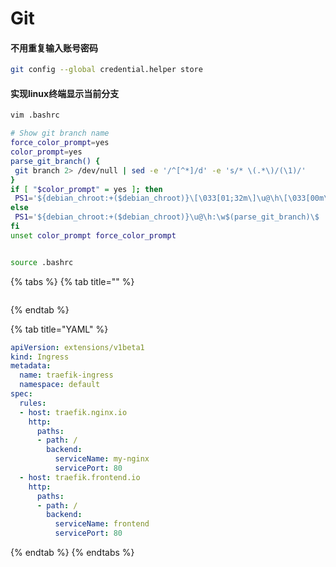 # Git

#### 不用重复输入账号密码

```bash
git config --global credential.helper store
```

#### 实现linux终端显示当前分支

```bash
vim .bashrc

# Show git branch name
force_color_prompt=yes
color_prompt=yes
parse_git_branch() {
 git branch 2> /dev/null | sed -e '/^[^*]/d' -e 's/* \(.*\)/(\1)/'
}
if [ "$color_prompt" = yes ]; then
 PS1='${debian_chroot:+($debian_chroot)}\[\033[01;32m\]\u@\h\[\033[00m\]:\[\033[01;34m\]\w\[\033[01;31m\]$(parse_git_branch)\[\033[00m\]\$ '
else
 PS1='${debian_chroot:+($debian_chroot)}\u@\h:\w$(parse_git_branch)\$ '
fi
unset color_prompt force_color_prompt


source .bashrc
```

{% tabs %}
{% tab title="" %}
```

```
{% endtab %}

{% tab title="YAML" %}
```yaml
apiVersion: extensions/v1beta1
kind: Ingress
metadata:
  name: traefik-ingress
  namespace: default
spec:
  rules:
  - host: traefik.nginx.io
    http:
      paths:
      - path: /
        backend:
          serviceName: my-nginx
          servicePort: 80
  - host: traefik.frontend.io
    http:
      paths:
      - path: /
        backend:
          serviceName: frontend
          servicePort: 80
```
{% endtab %}
{% endtabs %}

